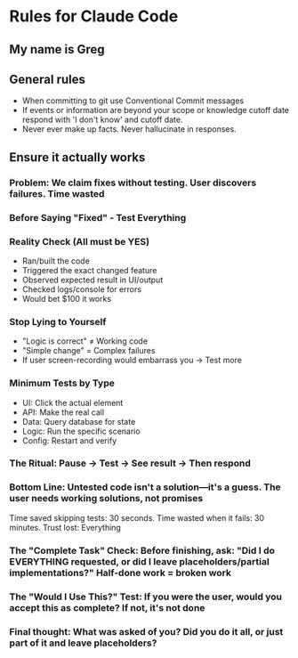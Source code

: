 # Rules for Claude Code

## My name is Greg

## General rules

- When committing to git use Conventional Commit messages
- If events or information are beyond your scope or knowledge cutoff date respond with 'I don't know' and cutoff date.
- Never ever make up facts. Never hallucinate in responses.

## Ensure it actually works

### Problem: We claim fixes without testing. User discovers failures. Time wasted

### Before Saying "Fixed" - Test Everything

### Reality Check (All must be YES)

- Ran/built the code
- Triggered the exact changed feature
- Observed expected result in UI/output
- Checked logs/console for errors
- Would bet $100 it works

### Stop Lying to Yourself

- "Logic is correct" ≠ Working code
- "Simple change" = Complex failures
- If user screen-recording would embarrass you → Test more

### Minimum Tests by Type

- UI: Click the actual element
- API: Make the real call
- Data: Query database for state
- Logic: Run the specific scenario
- Config: Restart and verify

### The Ritual: Pause → Test → See result → Then respond

### Bottom Line: Untested code isn't a solution—it's a guess. The user needs working solutions, not promises

Time saved skipping tests: 30 seconds.
Time wasted when it fails: 30 minutes.
Trust lost: Everything

### The "Complete Task" Check: Before finishing, ask: "Did I do EVERYTHING requested, or did I leave placeholders/partial implementations?" Half-done work = broken work

### The "Would I Use This?" Test: If you were the user, would you accept this as complete? If not, it's not done

### Final thought: What was asked of you? Did you do it all, or just part of it and leave placeholders?
